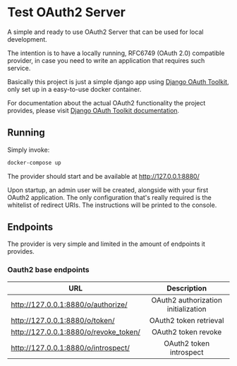 # Test OAuth2 Server

A simple and ready to use OAuth2 Server that can be used for local development.

The intention is to have a locally running, RFC6749 (OAuth 2.0) compatible 
provider, in case you need to write an application that requires such service.

Basically this project is just a simple django app using 
[Django OAuth Toolkit](https://django-oauth-toolkit.readthedocs.io/en/latest/),
only set up in a easy-to-use docker container.

For documentation about the actual OAuth2 functionality the project provides, 
please visit [Django OAuth Toolkit documentation](https://django-oauth-toolkit.readthedocs.io/en/latest/).

## Running

Simply invoke:

```bash
docker-compose up
```

The provider should start and be available at http://127.0.0.1:8880/

Upon startup, an admin user will be created, alongside with your first OAuth2 
application. The only configuration that's really required is the whitelist of
redirect URIs. The instructions will be printed to the console.

## Endpoints

The provider is very simple and limited in the amount of endpoints it provides.

### Oauth2 base endpoints

| URL                                  | Description                          |
|--------------------------------------|:------------------------------------:|
| http://127.0.0.1:8880/o/authorize/   | OAuth2 authorization initialization  |
| http://127.0.0.1:8880/o/token/       | OAuth2 token retrieval               |
| http://127.0.0.1:8880/o/revoke_token/| OAuth2 token revoke                  |
| http://127.0.0.1:8880/o/introspect/  | OAuth2 token introspect              |
